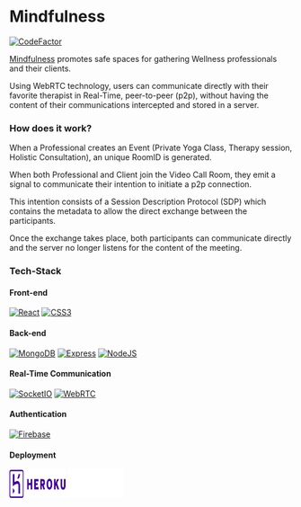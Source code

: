 # Mindfulness
[![CodeFactor](https://www.codefactor.io/repository/github/noelcv/mindfulness/badge)](https://www.codefactor.io/repository/github/noelcv/mindfulness)

<a href="https://mindfulness-ochre.vercel.app/" target="_blank" rel="noreferrer">Mindfulness</a> promotes safe spaces for gathering Wellness professionals and their clients.

Using WebRTC technology, users can communicate directly with their favorite therapist in Real-Time, peer-to-peer (p2p), without having the content of their communications intercepted and stored in a server.

### How does it work?

When a Professional creates an Event (Private Yoga Class, Therapy session, Holistic Consultation), an unique RoomID is generated.

When both Professional and Client join the Video Call Room, they emit a signal to communicate their intention to initiate a p2p connection.

This intention consists of a Session Description Protocol (SDP) which contains the metadata to allow the direct exchange between the participants.

Once the exchange takes place, both participants can communicate directly and the server no longer listens for the content of the meeting.

### Tech-Stack

#### Front-end

<a href="https://reactjs.org/" target="_blank" rel="noreferrer"><img src="https://raw.githubusercontent.com/danielcranney/readme-generator/main/public/icons/skills/react-colored.svg" width="36" height="36" alt="React" /></a>
<a href="https://www.w3.org/TR/CSS/#css" target="_blank" rel="noreferrer"><img src="https://raw.githubusercontent.com/danielcranney/readme-generator/main/public/icons/skills/css3-colored.svg" width="36" height="36" alt="CSS3" /></a>

#### Back-end

<a href="https://www.mongodb.com/" target="_blank" rel="noreferrer"><img src="https://raw.githubusercontent.com/danielcranney/readme-generator/main/public/icons/skills/mongodb-colored.svg" width="36" height="36" alt="MongoDB"/></a>
<a href="https://expressjs.com/" target="_blank" rel="noreferrer"><img src="https://raw.githubusercontent.com/danielcranney/readme-generator/main/public/icons/skills/express-colored-dark.svg" width="36" height="36" alt="Express" /></a>
<a href="https://nodejs.org/en/" target="_blank" rel="noreferrer"><img src="https://raw.githubusercontent.com/danielcranney/readme-generator/main/public/icons/skills/nodejs-colored.svg" width="36" height="36" alt="NodeJS" /></a>

#### Real-Time Communication

<a href="https://socket.io/" target="_blank" rel="noreferrer"><img src="https://socket.io/images/logo-dark.svg" width="100" height="36" alt="SocketIO" /></a>
<a href="https://webrtc.org/" target="_blank" rel="noreferrer"><img src="https://webrtc.github.io/webrtc-org/assets/images/webrtc-logo-vert-retro-dist.svg" width="36" height="36" alt="WebRTC"/></a>


#### Authentication
<a href="https://socket.io/" target="_blank" rel="noreferrer"><img src="https://upload.wikimedia.org/wikipedia/commons/thumb/3/37/Firebase_Logo.svg/1200px-Firebase_Logo.svg.png" width="100" height="36" alt="Firebase" /></a>

#### Deployment

<a href="https://herokuapp.com" target="_blank" rel="noreferrer"><img src="./screenshots/../client/src/assets/Heroku_logo.svg.png" width="100" height="50" alt="Heroku" /></a>     <a href="https://vercel.com" target="_blank" rel="noreferrer"><img src="./screenshots/vercel.svg" width="100" height="50" alt="Vercel"/></a>
